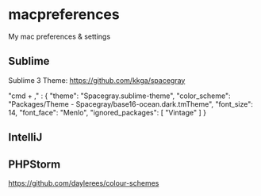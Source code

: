 # macpreferences
My mac preferences &amp; settings

## Sublime
Sublime 3 Theme:
https://github.com/kkga/spacegray

"cmd + ," :
{
	"theme": "Spacegray.sublime-theme",
	"color_scheme": "Packages/Theme - Spacegray/base16-ocean.dark.tmTheme",
	"font_size": 14,
	"font_face": "Menlo",
	"ignored_packages":
	[
		"Vintage"
	]
}

## IntelliJ


## PHPStorm
https://github.com/daylerees/colour-schemes
